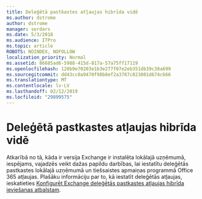 ```yaml
---
title: Deleģētā pastkastes atļaujas hibrīda vidē
ms.author: dstrome
author: dstrome
manager: serdars
ms.date: 5/3/2018
ms.audience: ITPro
ms.topic: article
ROBOTS: NOINDEX, NOFOLLOW
localization_priority: Normal
ms.assetid: 86685ad6-5988-415d-817a-57a75ff17119
ms.openlocfilehash: 120b9e70203e1b3e277f07e2eb351db39c38a699
ms.sourcegitcommit: dd43cc0a9470f98b8ef2a3787c823801d674c666
ms.translationtype: MT
ms.contentlocale: lv-LV
ms.lasthandoff: 02/12/2019
ms.locfileid: "29899575"
---
```

# <a name="delegated-mailbox-permissions-in-a-hybrid-environment"></a>Deleģētā pastkastes atļaujas hibrīda vidē

Atkarībā no tā, kāda ir versija Exchange ir instalēta lokālajā uzņēmumā, iespējams, vajadzēs veikt dažas papildu darbības, lai iestatītu deleģētās pastkastes lokālajā uzņēmumā un tiešsaistes apmaiņas programmā Office 365 atļaujas. Plašāku informāciju par to, kā iestatīt deleģētās atļaujas, ieskatieties [Konfigurēt Exchange deleģētās pastkastes atļaujas hibrīda ieviešanas atbalstam](https://technet.microsoft.com/library/mt784505%28v=exchg.150%29.aspx).
  

